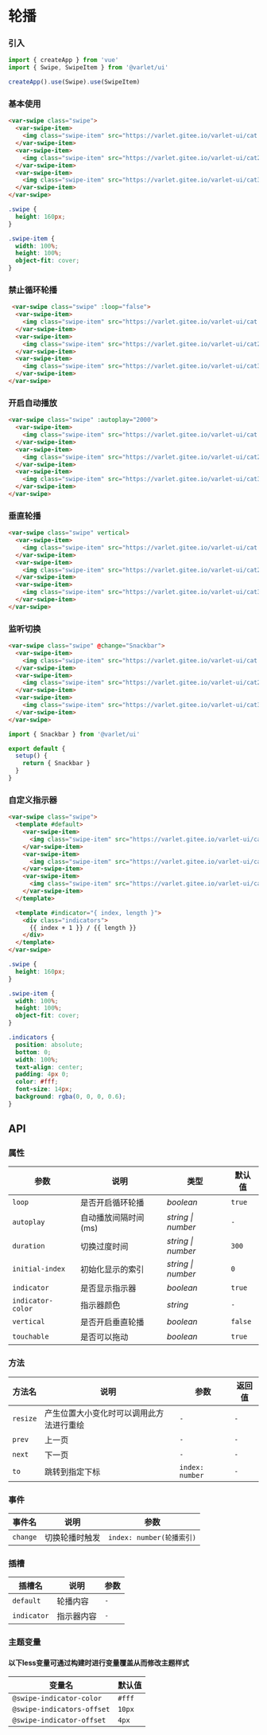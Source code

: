# 轮播

### 引入

```js
import { createApp } from 'vue'
import { Swipe, SwipeItem } from '@varlet/ui'

createApp().use(Swipe).use(SwipeItem)
```

### 基本使用

```html
<var-swipe class="swipe">
  <var-swipe-item>
    <img class="swipe-item" src="https://varlet.gitee.io/varlet-ui/cat.jpg">
  </var-swipe-item>
  <var-swipe-item>
    <img class="swipe-item" src="https://varlet.gitee.io/varlet-ui/cat2.jpg">
  </var-swipe-item>
  <var-swipe-item>
    <img class="swipe-item" src="https://varlet.gitee.io/varlet-ui/cat3.jpg">
  </var-swipe-item>
</var-swipe>
```

```css
.swipe {
  height: 160px;
}

.swipe-item {
  width: 100%;
  height: 100%;
  object-fit: cover;
}
```

### 禁止循环轮播

```html
 <var-swipe class="swipe" :loop="false">
  <var-swipe-item>
    <img class="swipe-item" src="https://varlet.gitee.io/varlet-ui/cat.jpg">
  </var-swipe-item>
  <var-swipe-item>
    <img class="swipe-item" src="https://varlet.gitee.io/varlet-ui/cat2.jpg">
  </var-swipe-item>
  <var-swipe-item>
    <img class="swipe-item" src="https://varlet.gitee.io/varlet-ui/cat3.jpg">
  </var-swipe-item>
</var-swipe>
```

### 开启自动播放

```html
<var-swipe class="swipe" :autoplay="2000">
  <var-swipe-item>
    <img class="swipe-item" src="https://varlet.gitee.io/varlet-ui/cat.jpg">
  </var-swipe-item>
  <var-swipe-item>
    <img class="swipe-item" src="https://varlet.gitee.io/varlet-ui/cat2.jpg">
  </var-swipe-item>
  <var-swipe-item>
    <img class="swipe-item" src="https://varlet.gitee.io/varlet-ui/cat3.jpg">
  </var-swipe-item>
</var-swipe>
```

### 垂直轮播

```html
<var-swipe class="swipe" vertical>
  <var-swipe-item>
    <img class="swipe-item" src="https://varlet.gitee.io/varlet-ui/cat.jpg">
  </var-swipe-item>
  <var-swipe-item>
    <img class="swipe-item" src="https://varlet.gitee.io/varlet-ui/cat2.jpg">
  </var-swipe-item>
  <var-swipe-item>
    <img class="swipe-item" src="https://varlet.gitee.io/varlet-ui/cat3.jpg">
  </var-swipe-item>
</var-swipe>
```

### 监听切换

```html
<var-swipe class="swipe" @change="Snackbar">
  <var-swipe-item>
    <img class="swipe-item" src="https://varlet.gitee.io/varlet-ui/cat.jpg">
  </var-swipe-item>
  <var-swipe-item>
    <img class="swipe-item" src="https://varlet.gitee.io/varlet-ui/cat2.jpg">
  </var-swipe-item>
  <var-swipe-item>
    <img class="swipe-item" src="https://varlet.gitee.io/varlet-ui/cat3.jpg">
  </var-swipe-item>
</var-swipe>
```

```js
import { Snackbar } from '@varlet/ui'

export default {
  setup() {
    return { Snackbar }
  }
}
```

### 自定义指示器

```html
<var-swipe class="swipe">
  <template #default>
    <var-swipe-item>
      <img class="swipe-item" src="https://varlet.gitee.io/varlet-ui/cat.jpg">
    </var-swipe-item>
    <var-swipe-item>
      <img class="swipe-item" src="https://varlet.gitee.io/varlet-ui/cat2.jpg">
    </var-swipe-item>
    <var-swipe-item>
      <img class="swipe-item" src="https://varlet.gitee.io/varlet-ui/cat3.jpg">
    </var-swipe-item>
  </template>

  <template #indicator="{ index, length }">
    <div class="indicators">
      {{ index + 1 }} / {{ length }}
    </div>
  </template>
</var-swipe>
```

```css
.swipe {
  height: 160px;
}

.swipe-item {
  width: 100%;
  height: 100%;
  object-fit: cover;
}

.indicators {
  position: absolute;
  bottom: 0;
  width: 100%;
  text-align: center;
  padding: 4px 0;
  color: #fff;
  font-size: 14px;
  background: rgba(0, 0, 0, 0.6);
}
```

## API

### 属性

| 参数 | 说明 | 类型 | 默认值 | 
| --- | --- | --- | --- | 
| `loop` | 是否开启循环轮播 | _boolean_ | `true` |
| `autoplay` | 自动播放间隔时间(ms) | _string \| number_ | `-` |
| `duration` | 切换过度时间 | _string \| number_ | `300` |
| `initial-index` | 初始化显示的索引 | _string \| number_ | `0` |
| `indicator` | 是否显示指示器 | _boolean_ | `true` |
| `indicator-color` | 指示器颜色 | _string_ | `-` |
| `vertical` | 是否开启垂直轮播 | _boolean_ | `false` |
| `touchable` | 是否可以拖动 | _boolean_ | `true` |

### 方法

| 方法名 | 说明 | 参数 | 返回值 |
| --- | --- | --- | --- |
| `resize` | 产生位置大小变化时可以调用此方法进行重绘 | `-` | `-` |
| `prev` | 上一页 | `-` | `-` |
| `next` | 下一页 | `-` | `-` |
| `to` | 跳转到指定下标 | `index: number` | `-` |

### 事件

| 事件名 | 说明 | 参数 |
| --- | --- | --- |
| `change` | 切换轮播时触发 | `index: number(轮播索引)` |

### 插槽

| 插槽名 | 说明 | 参数 |
| --- | --- | --- |
| `default` | 轮播内容 | `-` |
| `indicator` | 指示器内容 | `-` |

### 主题变量
#### 以下less变量可通过构建时进行变量覆盖从而修改主题样式

| 变量名 | 默认值 |
| --- | --- |
| `@swipe-indicator-color` | `#fff` |
| `@swipe-indicators-offset` | `10px` |
| `@swipe-indicator-offset` | `4px` |